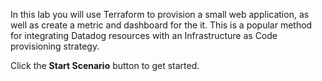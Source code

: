 In this lab you will use Terraform to provision a small web application, as well as create a metric and dashboard for the it. This is a popular method for integrating Datadog resources with an Infrastructure as Code provisioning strategy.

Click the **Start Scenario** button to get started.